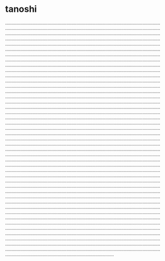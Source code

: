 # tanoshi
.......................................................................................................................................................................................................................................................................................................................................................................................................................................................................................................................................................................................................................................................................................................................................................................................................................................................................................................................................................................................................................................................................................................................................................................................................................................................................................................................................................................................................................................................................................................................................................................................................................................................................................................................................................................................................................................................................................................................................................................................................................................................................................................................................................................................................................................................................................................................................................................................................................................................................................................................................................................................................................................................................................................................................................................................................................................................................................................................................................................................................................................................................................................................................................................................................................................................................................................................................................................................................................................................................................................................................................................................................................................................................................................................................................................................................................................................................................................................................................................................................................................................................................................................................................................................................................................................................................................................................................................................................................................................................................................................................................................................................................................................................................................................................................................................................................................................................................................................................................................................................................................................................................................................................................................................................................................................................................................................................................................................................................................................................................................................................................................................................................................................................................................................................................................